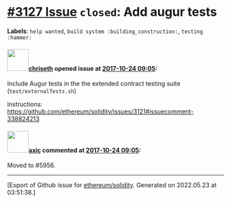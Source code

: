 # [\#3127 Issue](https://github.com/ethereum/solidity/issues/3127) `closed`: Add augur tests
**Labels**: `help wanted`, `build system :building_construction:`, `testing :hammer:`


#### <img src="https://avatars.githubusercontent.com/u/9073706?v=4" width="50">[chriseth](https://github.com/chriseth) opened issue at [2017-10-24 09:05](https://github.com/ethereum/solidity/issues/3127):

Include Augur tests in the the extended contract testing suite (`test/externalTests.sh`)

Instructions: https://github.com/ethereum/solidity/issues/3121#issuecomment-338824213

#### <img src="https://avatars.githubusercontent.com/u/20340?v=4" width="50">[axic](https://github.com/axic) commented at [2017-10-24 09:05](https://github.com/ethereum/solidity/issues/3127#issuecomment-565212646):

Moved to #5956.


-------------------------------------------------------------------------------



[Export of Github issue for [ethereum/solidity](https://github.com/ethereum/solidity). Generated on 2022.05.23 at 03:51:38.]
